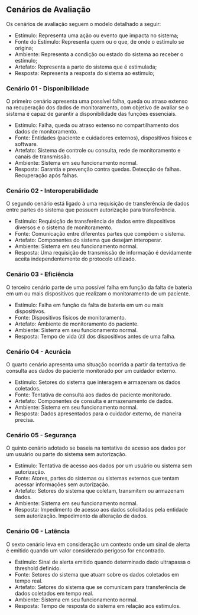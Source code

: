 ## Cenários de Avaliação

Os cenários de avaliação seguem o modelo detalhado a seguir:

* Estímulo: Representa uma ação ou evento que impacta no sistema;
* Fonte do Estímulo: Representa quem ou o que, de onde o estímulo se origina;
* Ambiente: Representa a condição ou estado do sistema ao receber o estímulo;
* Artefato: Representa a parte do sistema que é estimulada;
* Resposta: Representa a resposta do sistema ao estímulo;

### Cenário 01 - Disponibilidade

O primeiro cenário apresenta uma possível falha, queda ou atraso extenso na recuperação dos dados de monitoramento, com objetivo de avaliar se o sistema é capaz de garantir a disponibilidade das funções essenciais.

* Estímulo: Falha, queda ou atraso extenso no compartilhamento dos dados de monitoramento.       
* Fonte: Entidades (paciente e cuidadores externos), dispositivos físicos e software.
* Artefato: Sistema de controle ou consulta, rede de monitoramento e canais de transmissão.
* Ambiente: Sistema em seu funcionamento normal.
* Resposta: Garantia e prevenção contra quedas. Detecção de falhas. Recuperação após falhas.

### Cenário 02 - Interoperabilidade

O segundo cenário está ligado à uma requisição de transferência de dados entre partes do sistema que possuem autorização para transferência.

* Estímulo: Requisição de transferência de dados entre dispositivos diversos e o sistema de monitoramento.
* Fonte: Comunicação entre diferentes partes que compõem o sistema.
* Artefato: Componentes do sistema que desejam interoperar.
* Ambiente: Sistema em seu funcionamento normal.
* Resposta: Uma requisição de transmissão de informação é devidamente aceita independentemente do protocolo utilizado.

### Cenário 03 - Eficiência

O terceiro cenário parte de uma possível falha em função da falta de bateria em um ou mais dispositivos que realizam o monitoramento de um paciente.

* Estímulo: Falha em função da falta de bateria em um ou mais dispositivos.
* Fonte: Dispositivos físicos de monitoramento.
* Artefato: Ambiente de monitoramento do paciente.
* Ambiente: Sistema em seu funcionamento normal.
* Resposta: Tempo de vida útil dos dispositivos antes de uma falha.

### Cenário 04 - Acurácia

O quarto cenário apresenta uma situação ocorrida a partir da tentativa de consulta aos dados do paciente monitorado por um cuidador externo.

* Estímulo: Setores do sistema que interagem e armazenam os dados coletados.    
* Fonte: Tentativa de consulta aos dados do paciente monitorado.
* Artefato: Componentes de consulta e armazenamento de dados.
* Ambiente: Sistema em seu funcionamento normal.
* Resposta: Dados apresentados para o cuidador externo, de maneira precisa.

### Cenário 05 - Segurança

O quinto cenário adotado se baseia na tentativa de acesso aos dados por um usuário ou parte do sistema sem autorização.

* Estímulo: Tentativa de acesso aos dados por um usuário ou sistema sem autorização.
* Fonte: Atores, partes do sistemas ou sistemas externos que tentam acessar informações sem autorização.
* Artefato: Setores do sistema que coletam, transmitem ou armazenam dados.
* Ambiente: Sistema em seu funcionamento normal.
* Resposta: Impedimento de acesso aos dados solicitados pela entidade sem autorização. Impedimento da alteração de dados.

### Cenário 06 - Latência

O sexto cenário leva em consideração um contexto onde um sinal de alerta é emitido quando um valor considerado perigoso for encontrado.

* Estímulo: Sinal de alerta emitido quando determinado dado ultrapassa o threshold definido.
* Fonte: Setores do sistema que atuam sobre os dados coletados em tempo real.
* Artefato: Setores do sistema que se comunicam para transferência de dados coletados em tempo real.
* Ambiente: Sistema em seu funcionamento normal.
* Resposta: Tempo de resposta do sistema em relação aos estímulos.
